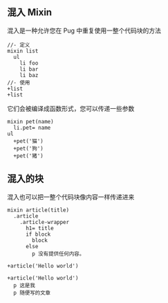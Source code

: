 ## 混入 Mixin
混入是一种允许您在 Pug 中重复使用一整个代码块的方法
```
//- 定义
mixin list
  ul
    li foo
    li bar
    li baz
//- 使用
+list
+list
```
它们会被编译成函数形式，您可以传递一些参数
```
mixin pet(name)
  li.pet= name
ul
  +pet('猫')
  +pet('狗')
  +pet('猪')
```
## 混入的块
混入也可以把一整个代码块像内容一样传递进来
```
mixin article(title)
  .article
    .article-wrapper
      h1= title
      if block
        block
      else
        p 没有提供任何内容。

+article('Hello world')

+article('Hello world')
  p 这是我
  p 随便写的文章
  ```